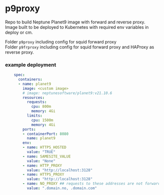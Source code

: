 # p9proxy

Repo to build Neptune Planet9 image with forward and reverse proxy.  
Image built to be deployed to Kubernetes with required env variables in deploy or cm.

Folder ``p9proxy`` including config for squid forward proxy  
Folder ``p9frproxy`` including config for squid forward proxy and HAProxy as reverse proxy.  




### example deployment 
```yaml
    spec:
      containers:
      - name: planet9
        image: <custom image>
        # image: neptunesoftware/planet9:v21.10.6
        resources:
          requests:
            cpu: 800m
            memory: 4Gi
          limits:
            cpu: 1500m
            memory: 4Gi
        ports:
        - containerPort: 8080
          name: planet9
        env:
        - name: HTTPS_HOSTED
          value: "TRUE"
        - name: SAMESITE_VALUE
          value: "None"
        - name: HTTP_PROXY
          value: "http://localhost:3128"
        - name: HTTPS_PROXY
          value: "http://localhost:3128"
        - name: NO_PROXY ## requests to these addresses are not forwarded to squid
          value: ".domain.no, .domain.com"          
```

